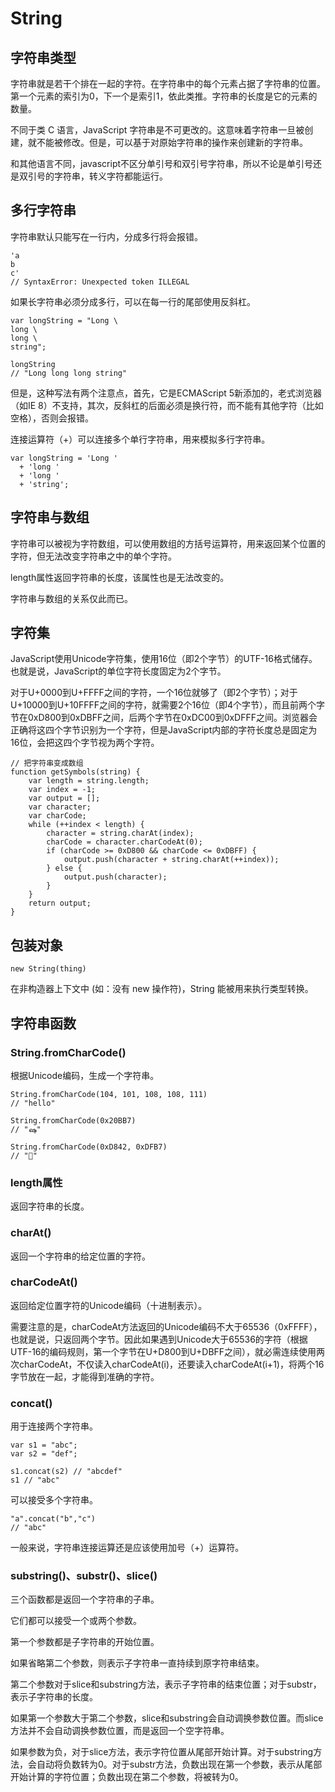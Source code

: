 # String

## 字符串类型

字符串就是若干个排在一起的字符。在字符串中的每个元素占据了字符串的位置。第一个元素的索引为0，下一个是索引1，依此类推。字符串的长度是它的元素的数量。

不同于类 C 语言，JavaScript 字符串是不可更改的。这意味着字符串一旦被创建，就不能被修改。但是，可以基于对原始字符串的操作来创建新的字符串。

和其他语言不同，javascript不区分单引号和双引号字符串，所以不论是单引号还是双引号的字符串，转义字符都能运行。

## 多行字符串

字符串默认只能写在一行内，分成多行将会报错。

    'a
    b
    c'
    // SyntaxError: Unexpected token ILLEGAL

如果长字符串必须分成多行，可以在每一行的尾部使用反斜杠。

    var longString = "Long \
    long \
    long \
    string";
    
    longString
    // "Long long long string"

但是，这种写法有两个注意点，首先，它是ECMAScript 5新添加的，老式浏览器（如IE 8）不支持，其次，反斜杠的后面必须是换行符，而不能有其他字符（比如空格），否则会报错。

连接运算符（+）可以连接多个单行字符串，用来模拟多行字符串。

    var longString = 'Long '
      + 'long '
      + 'long '
      + 'string';

## 字符串与数组

字符串可以被视为字符数组，可以使用数组的方括号运算符，用来返回某个位置的字符，但无法改变字符串之中的单个字符。

length属性返回字符串的长度，该属性也是无法改变的。

字符串与数组的关系仅此而已。

## 字符集

JavaScript使用Unicode字符集，使用16位（即2个字节）的UTF-16格式储存。也就是说，JavaScript的单位字符长度固定为2个字节。

对于U+0000到U+FFFF之间的字符，一个16位就够了（即2个字节）；对于U+10000到U+10FFFF之间的字符，就需要2个16位（即4个字节），而且前两个字节在0xD800到0xDBFF之间，后两个字节在0xDC00到0xDFFF之间。浏览器会正确将这四个字节识别为一个字符，但是JavaScript内部的字符长度总是固定为16位，会把这四个字节视为两个字符。

    // 把字符串变成数组
    function getSymbols(string) {
        var length = string.length;
        var index = -1;
        var output = [];
        var character;
        var charCode;
        while (++index < length) {
            character = string.charAt(index);
            charCode = character.charCodeAt(0);
            if (charCode >= 0xD800 && charCode <= 0xDBFF) {
                output.push(character + string.charAt(++index));
            } else {
                output.push(character);
            }
        }
        return output;
    }

## 包装对象

    new String(thing)
    
在非构造器上下文中 (如：没有 new 操作符)，String 能被用来执行类型转换。

## 字符串函数

### String.fromCharCode()

根据Unicode编码，生成一个字符串。

    String.fromCharCode(104, 101, 108, 108, 111)
    // "hello"
    
    String.fromCharCode(0x20BB7)
    // "ஷ"
    
    String.fromCharCode(0xD842, 0xDFB7)
    // "𐮷"

### length属性

返回字符串的长度。

### charAt()

返回一个字符串的给定位置的字符。

### charCodeAt()

返回给定位置字符的Unicode编码（十进制表示）。

需要注意的是，charCodeAt方法返回的Unicode编码不大于65536（0xFFFF），也就是说，只返回两个字节。因此如果遇到Unicode大于65536的字符（根据UTF-16的编码规则，第一个字节在U+D800到U+DBFF之间），就必需连续使用两次charCodeAt，不仅读入charCodeAt(i)，还要读入charCodeAt(i+1)，将两个16字节放在一起，才能得到准确的字符。

### concat()

用于连接两个字符串。

    var s1 = "abc";
    var s2 = "def";
    
    s1.concat(s2) // "abcdef"
    s1 // "abc"
    
可以接受多个字符串。

    "a".concat("b","c")
    // "abc"

一般来说，字符串连接运算还是应该使用加号（+）运算符。

### substring()、substr()、slice()

三个函数都是返回一个字符串的子串。

它们都可以接受一个或两个参数。

第一个参数都是子字符串的开始位置。

如果省略第二个参数，则表示子字符串一直持续到原字符串结束。

第二个参数对于slice和substring方法，表示子字符串的结束位置；对于substr，表示子字符串的长度。

如果第一个参数大于第二个参数，slice和substring会自动调换参数位置。而slice方法并不会自动调换参数位置，而是返回一个空字符串。

如果参数为负，对于slice方法，表示字符位置从尾部开始计算。对于substring方法，会自动将负数转为0。对于substr方法，负数出现在第一个参数，表示从尾部开始计算的字符位置；负数出现在第二个参数，将被转为0。

### 